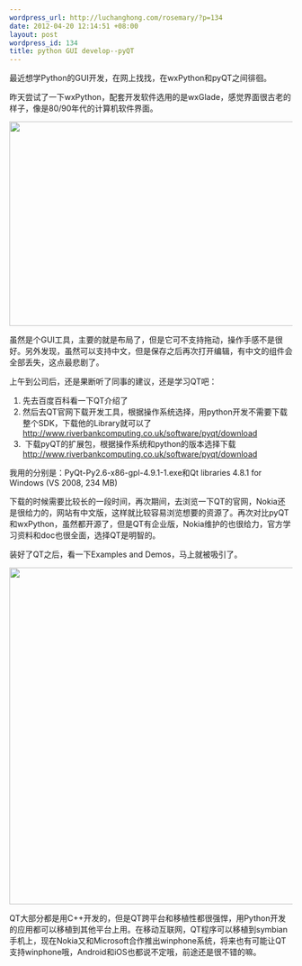 ```yaml
--- 
wordpress_url: http://luchanghong.com/rosemary/?p=134
date: 2012-04-20 12:14:51 +08:00
layout: post
wordpress_id: 134
title: python GUI develop--pyQT
---
```

最近想学Python的GUI开发，在网上找找，在wxPython和pyQT之间徘徊。

昨天尝试了一下wxPython，配套开发软件选用的是wxGlade，感觉界面很古老的样子，像是80/90年代的计算机软件界面。

<a href="http://luchanghong.com/rosemary/wp-content/uploads/2012/04/wxglade.jpg"><img class="alignnone size-full wp-image-135" title="wxglade" src="http://luchanghong.com/rosemary/wp-content/uploads/2012/04/wxglade.jpg" alt="" width="734" height="363" /></a>

虽然是个GUI工具，主要的就是布局了，但是它可不支持拖动，操作手感不是很好。另外发现，虽然可以支持中文，但是保存之后再次打开编辑，有中文的组件会全部丢失，这点最悲剧了。

上午到公司后，还是果断听了同事的建议，还是学习QT吧：
<ol>
	<li>先去百度百科看一下QT介绍了</li>
	<li>然后去QT官网下载开发工具，根据操作系统选择，用python开发不需要下载整个SDK，下载他的Library就可以了
<a href="http://www.riverbankcomputing.co.uk/software/pyqt/download">http://www.riverbankcomputing.co.uk/software/pyqt/download</a></li>
	<li> 下载pyQT的扩展包，根据操作系统和python的版本选择下载
<a href="http://www.riverbankcomputing.co.uk/software/pyqt/download">http://www.riverbankcomputing.co.uk/software/pyqt/download</a></li>
</ol>
我用的分别是：PyQt-Py2.6-x86-gpl-4.9.1-1.exe和Qt libraries 4.8.1 for Windows (VS 2008, 234 MB)

下载的时候需要比较长的一段时间，再次期间，去浏览一下QT的官网，Nokia还是很给力的，网站有中文版，这样就比较容易浏览想要的资源了。再次对比pyQT和wxPython，虽然都开源了，但是QT有企业版，Nokia维护的也很给力，官方学习资料和doc也很全面，选择QT是明智的。

装好了QT之后，看一下Examples and Demos，马上就被吸引了。

<a href="http://luchanghong.com/rosemary/wp-content/uploads/2012/04/qt.jpg"><img class="alignnone size-full wp-image-136" title="qt" src="http://luchanghong.com/rosemary/wp-content/uploads/2012/04/qt.jpg" alt="" width="804" height="598" /></a>

QT大部分都是用C++开发的，但是QT跨平台和移植性都很强悍，用Python开发的应用都可以移植到其他平台上用。在移动互联网，QT程序可以移植到symbian手机上，现在Nokia又和Microsoft合作推出winphone系统，将来也有可能让QT支持winphone哦，Android和iOS也都说不定哦，前途还是很不错的嘛。
